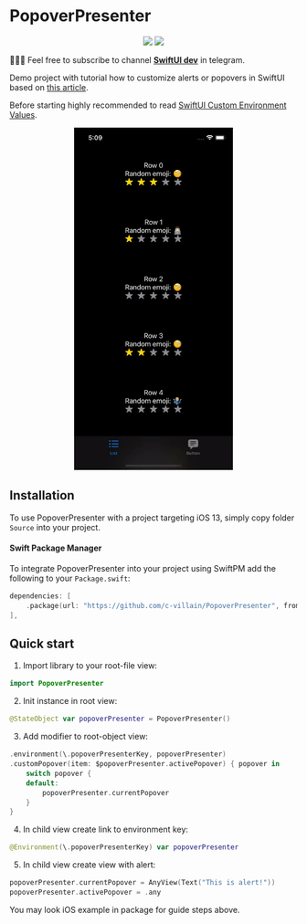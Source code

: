 # PopoverPresenter

<p align="center">
    <img src="https://img.shields.io/badge/platform-IOS-blue" />
    <img src="https://img.shields.io/badge/framework-SwiftUI-blue" />
</p>

👨🏻‍💻 Feel free to subscribe to channel **[SwiftUI dev](https://t.me/swiftui_dev)** in telegram.

Demo project with tutorial how to customize alerts or popovers in SwiftUI based on [this article](https://medium.com/@ihamadfuad/swiftui-present-sheet-from-anywhere-using-environment-6104b2bd7d4e).

Before starting highly recommended to read [SwiftUI Custom Environment Values](https://useyourloaf.com/blog/swiftui-custom-environment-values/).

<p align="center">
<img src="popover_demo.gif" alt="demo" height="600">
</p>

## Installation

To use PopoverPresenter with a project targeting iOS 13, simply copy folder `Source` into your project.

#### Swift Package Manager

To integrate PopoverPresenter into your project using SwiftPM add the following to your `Package.swift`:

```swift
dependencies: [
    .package(url: "https://github.com/c-villain/PopoverPresenter", from: "0.1.0"),
],
```

## Quick start

1. Import library to your root-file view:
```swift
import PopoverPresenter
```
2. Init instance in root view:
```swift
@StateObject var popoverPresenter = PopoverPresenter()
```
3. Add modifier to root-object view:
```swift
.environment(\.popoverPresenterKey, popoverPresenter)
.customPopover(item: $popoverPresenter.activePopover) { popover in
    switch popover {
    default:
        popoverPresenter.currentPopover
    }
}
```
4. In child view create link to environment key:
```swift
@Environment(\.popoverPresenterKey) var popoverPresenter
```
5. In child view create view with alert:
```swift
popoverPresenter.currentPopover = AnyView(Text("This is alert!"))
popoverPresenter.activePopover = .any
```

You may look iOS example in package for guide steps above.
